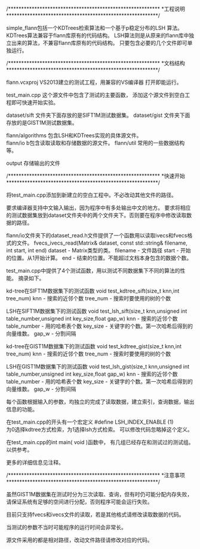 /**********************************************************
*工程说明
**********************************************************/

simple_flann包括一个KDTrees检索算法和一个基于p稳定分布的LSH
算法。
KDTrees算法兼容于flann库原有的代码结构。
LSH算法则是从原来的flann库中独立出来的算法，不兼容flann库原有的代码结构。
只要包含必要的几个文件即可单独运行。

/**********************************************************
*文档结构
**********************************************************/

flann.vcxproj		VS2013建立的测试工程，用兼容的VS编译器
					打开即能运行。

test_main.cpp		这个源文件中包含了测试的主要函数，
					添加这个源文件到空白工程即可快速开始实验。
				
dataset/sift 		文件夹下面存放的是SIFT1M测试数据集。
dataset/gist 		文件夹下面存放的是GIST1M测试数据集。
				
flann/algorithms	包含LSH和KDTrees实现的具体源文件。	
flann/io			b包含读取读取和存储数据的源文件。
flann/util			常用的一些数据结构等。

output				存储输出的文件

/**********************************************************
*快速开始
**********************************************************/

将test_main.cpp添加到新建立的空白工程中。不必改动其他文件的路径。

要求编译器支持中文输入输出，因为程序中有多处输出中文的地方。
要求将相应的测试数据集放到dataset文件夹中的两个文件夹下。否则要在程序中修改读取数据的路径。

flann/io文件夹下的dataset_read.h文件提供了一个函数用以读取ivecs和fvecs格式的文件。
fvecs_ivecs_read(Matrix<T>& dataset, const std::string& filename, int start, int end)
dataset			-	Matrix类型的类。
filename		-	文件路径
start			-	开始的位置。从1开始计算。
end				-	结束的位置。不能超过文档本身包含的数据个数。

test_main.cpp中提供了4个测试函数，用以测试不同数据集下不同的算法的性能。
摘录如下。

kd-tree在SIFT1M数据集下的测试函数
void test_kdtree_sift(size_t knn,int tree_num)
knn				-	搜索的近邻个数
tree_num		-	搜索时要使用的树的个数

LSH在SIFT1M数据集下的测试函数
void test_lsh_sift(size_t knn,unsigned int table_number,unsigned int key_size,float gap_w)
knn				-	搜索的近邻个数
table_number	-	用的哈希表个数
key_size		-	关键字的个数。第一次哈希后得到的向量维数。
gap_w			-	分割间隔

kd-tree在GIST1M数据集下的测试函数
void test_kdtree_gist(size_t knn,int tree_num)
knn				-	搜索的近邻个数
tree_num		-	搜索时要使用的树的个数

LSH在GIST1M数据集下的测试函数
void test_lsh_gist(size_t knn,unsigned int table_number,unsigned int key_size,float gap_w)
knn				-	搜索的近邻个数
table_number	-	用的哈希表个数
key_size		-	关键字的个数。第一次哈希后得到的向量维数。
gap_w			-	分割间隔

每个函数根据输入的参数，均独立的完成了读取数据，建立索引，查询数据，输出信息的功能。

在test_main.cpp的开头有一个宏定义
#define LSH_INDEX_ENABLE (1)	
为0选择kdtree方式检索，为1选择lsh方式检索。
可以修改代码忽略掉这个定义。

在test_main.cpp的int main( void )函数中，
有几组已经存在和测试过的测试组。以供参考。

更多的详细信息见注释。

/**********************************************************
*注意事项
**********************************************************/

虽然GIST1M数据集在测试时分为三次读取、查询，但有时仍可能分配内存失败，
请保证系统有足够的空间进行分配，否则程序可能会运行失败。

目前只支持fvecs和ivecs文件的读取，若是其他格式请修改读取数据的代码。

当测试的参数不当时可能程序的运行时间会非常长。

源文件采用的都是相对路径，改动文件路径请修改对应的代码。







